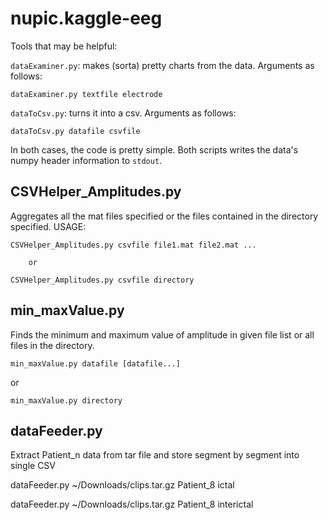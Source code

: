 nupic.kaggle-eeg
================

Tools that may be helpful:  

`dataExaminer.py`: makes (sorta) pretty charts from the data. Arguments as follows:  

```
dataExaminer.py textfile electrode
```

`dataToCsv.py`: turns it into a csv. Arguments as follows: 

```
dataToCsv.py datafile csvfile
```

In both cases, the code is pretty simple.  Both scripts writes the data's numpy header information to `stdout`.


CSVHelper_Amplitudes.py
-------------------------

Aggregates all the mat files specified or the files contained in the directory 
specified.
USAGE:
```
CSVHelper_Amplitudes.py csvfile file1.mat file2.mat ...
```
        or
```
CSVHelper_Amplitudes.py csvfile directory
```

min_maxValue.py
---------------

Finds the minimum and maximum value of amplitude in given file list or all files in the directory.

```
min_maxValue.py datafile [datafile...]
```
or
```
min_maxValue.py directory
```


dataFeeder.py
-------------
Extract Patient_n data from tar file and store segment by segment into single CSV 

dataFeeder.py  ~/Downloads/clips.tar.gz Patient_8 ictal

dataFeeder.py  ~/Downloads/clips.tar.gz Patient_8 interictal



